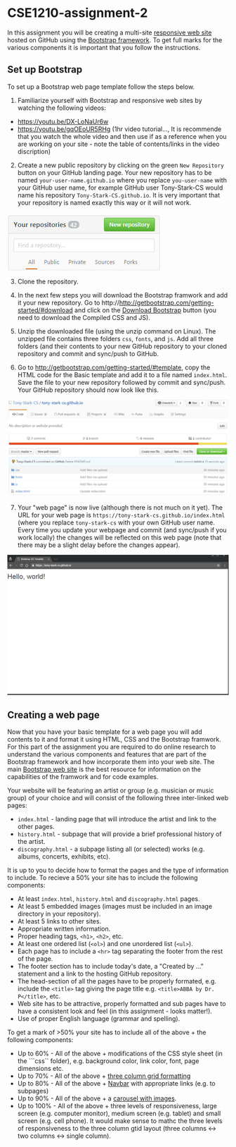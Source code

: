 # CSE1210-assignment-2
In this assignment you will be creating a multi-site [responsive web site](https://en.wikipedia.org/wiki/Responsive_web_design) hosted on GitHub using the [Bootstrap framework](http://getbootstrap.com/). To get full marks for the various components it is important that you follow the instructions. 

## Set up Bootstrap
To set up a Bootstrap web page template follow the steps below.

1. Familiarize yourself with Bootstrap and responsive web sites by watching the following videos:
 * https://youtu.be/DX-LoNaUr6w
 * https://youtu.be/gqOEoUR5RHg (1hr video tutorial..., It is recommende that you watch the whole video and then use if as a reference when you are working on your site - note the table of contents/links in the video discription)

2. Create a new public repository by clicking on the green ```New Repository``` button on your GitHub landing page. Your new repository has to be named ```your-user-name.github.io``` where you replace ```you-user-name``` with your GitHub user name, for example GitHub user Tony-Stark-CS would name his repository ```Tony-Stark-CS.github.io```. It is very important that your repository is named exactly this way or it will not work. 

![](Untitled.png)

3. Clone the repository. 

4. In the next few steps you will download the Bootstrap framwork and add it your new repository. Go to http://http://getbootstrap.com/getting-started/#download and click on the [Download Bootstrap](https://getbootstrap.com/docs/4.0/getting-started/download/) button (you need to download the Compiled CSS and JS).

5. Unzip the downloaded file (using the unzip command on Linux). The unzipped file contains three folders ```css```, ```fonts```, and ```js```. Add all three folders (and their contents to your new GitHub repository to your cloned repository and commit and sync/push to GitHub.

6. Go to http://getbootstrap.com/getting-started/#template, copy the HTML code for the Basic template and add it to a file named ```index.html```. Save the file to your new repository followed by commit and sync/push. Your GitHub repository should now look like this.

![](image-github.png)

7. Your "web page" is now live (although there is not much on it yet). The URL for your web page is ```https://tony-stark-cs.github.io/index.html``` (where you replace ```tony-stark-cs``` with your own GitHub user name. Every time you update your webpage and commit (and sync/push if you work locally) the changes will be reflected on this web page (note that there may be a slight delay before the changes appear).

![](screenshot.png)

## Creating a web page
Now that you have your basic template for a web page you will add contents to it and format it using HTML, CSS and the Bootstrap framwork. For this part of the assignment you are required to do online research to understand the various components and features that are part of the Bootstrap framework and how incorporate them into your web site. The main [Bootstrap web site](http://getbootstrap.com/) is the best resource for information on the capabilities of the framwork and for code examples. 

Your website will be featuring an artist or group (e.g. musician or music group) of your choice and will consist of the following three inter-linked web pages:
* ```index.html``` - landing page that will introduce the artist and link to the other pages.
* ```history.html``` - subpage that will provide a brief professional history of the artist.
* ```discography.html``` - a subpage listing all (or selected) works (e.g. albums, concerts, exhibits, etc).
 
It is up to you to decide how to format the pages and the type of information to include. To recieve a 50% your site has to include the following components:
* At least ```index.html```, ```history.html``` and ```discography.html``` pages.
* At least 5 embedded images (images must be included in an image directory in your repository).
* At least 5 links to other sites.
* Appropriate written information.
* Proper heading tags, ```<h1>```, ```<h2>```, etc.
* At least one ordered list (```<ol>```) and one unordered list (```<ul>```).
* Each page has to include a ```<hr>``` tag separating the footer from the rest of the page.
* The footer section has to include today's date, a "Created by ..." statement and a link to the hosting GitHub repository.
* The head-section of all the pages have to be properly formated, e.g. include the ```<title>``` tag giving the page title e.g. ```<title>ABBA by Dr. P</title>```, etc.
* Web site has to be attractive, properly formatted and sub pages have to have a consistent look and feel (in this assignment - looks matter!).
* Use of proper English language (grammar and spelling).
 
To get a mark of >50% your site has to include all of the above + the following components:
* Up to 60% - All of the above + modifications of the CSS style sheet (in the ```css`` folder), e.g. background color, link color, font, page dimensions etc.
* Up to 70% - All of the above + [three column grid formatting](http://getbootstrap.com/css/#grid)
* Up to 80% - All of the above + [Navbar](http://getbootstrap.com/components/#navbar) with appropriate links (e.g. to subpages)
* Up to 90% - All of the above + a [carousel with images](http://getbootstrap.com/javascript/#carousel).
* Up to 100% - All of the above + three levels of responsiveness, large screen (e.g. computer monitor), medium screen (e.g. tablet) and small screen (e.g. cell phone). It would make sense to mathc the three levels of responsiveness to the three column gtid layout (three columns <-> two columns <-> single column). 
